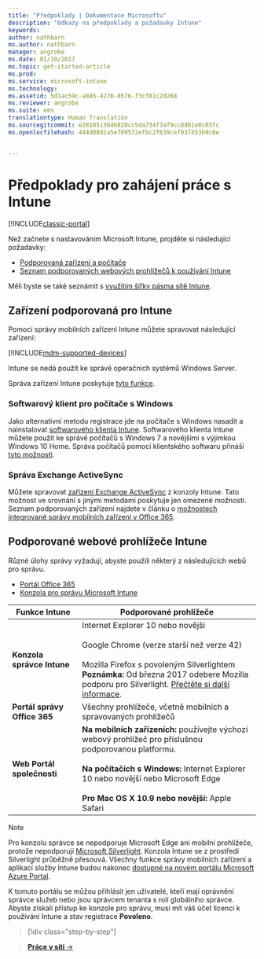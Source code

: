 ```yaml
---
title: "Předpoklady | Dokumentace Microsoftu"
description: "Odkazy na předpoklady a požadavky Intune"
keywords: 
author: nathbarn
ms.author: nathbarn
manager: angrobe
ms.date: 01/10/2017
ms.topic: get-started-article
ms.prod: 
ms.service: microsoft-intune
ms.technology: 
ms.assetid: 5d1ac59c-a885-4276-8576-f3cf81c2d268
ms.reviewer: angrobe
ms.suite: ems
translationtype: Human Translation
ms.sourcegitcommit: e2810513646828cc5da734f3af9cc8d81e0c03fc
ms.openlocfilehash: 444d08d1a5e709572efbc2f639cef037453b9c0e


---
```


# <a name="prerequisites-to-getting-started-with-intune"></a>Předpoklady pro zahájení práce s Intune

[!INCLUDE[classic-portal](../includes/classic-portal.md)]

Než začnete s nastavováním Microsoft Intune, projděte si následující požadavky:

- [Podporovaná zařízení a počítače](#intune-supported-devices)
- [Seznam podporovaných webových prohlížečů k používání Intune](#intune-supported-web-browsers)

Měli byste se také seznámit s [využitím šířky pásma sítě Intune](network-bandwidth-use.md).

## <a name="intune-supported-devices"></a>Zařízení podporovaná pro Intune

Pomocí správy mobilních zařízení Intune můžete spravovat následující zařízení:

[!INCLUDE[mdm-supported-devices](../includes/mdm-supported-devices.md)]

Intune se nedá použít ke správě operačních systémů Windows Server.

Správa zařízení Intune poskytuje [tyto funkce](mobile-device-management-capabilities-in-microsoft-intune.md).

### <a name="windows-pc-software-client"></a>Softwarový klient pro počítače s Windows

Jako alternativní metodu registrace jde na počítače s Windows nasadit a nainstalovat [softwarového klienta Intune](/intune/deploy-use/manage-windows-pcs-with-microsoft-intune). Softwarového klienta Intune můžete použít ke správě počítačů s Windows 7 a novějšími s výjimkou Windows 10 Home. Správa počítačů pomocí klientského softwaru přináší [tyto možnosti](windows-pc-management-capabilities-in-microsoft-intune.md).

### <a name="exchange-activesync-management"></a>Správa Exchange ActiveSync

Můžete spravovat [zařízení Exchange ActiveSync](/intune/deploy-use/mobile-device-management-with-exchange-activesync-and-microsoft-intune) z konzoly Intune. Tato možnost ve srovnání s jinými metodami poskytuje jen omezené možnosti. Seznam podporovaných zařízení najdete v článku o [možnostech integrované správy mobilních zařízení v Office 365](https://support.office.com/article/Capabilities-of-built-in-Mobile-Device-Management-for-Office-365-a1da44e5-7475-4992-be91-9ccec25905b0).

## <a name="intune-supported-web-browsers"></a>Podporované webové prohlížeče Intune

Různé úlohy správy vyžadují, abyste použili některý z následujících webů pro správu.

- [Portál Office 365](http://go.microsoft.com/fwlink/p/?LinkId=698854)
- [Konzola pro správu Microsoft Intune](https://admin.manage.microsoft.com/)

|Funkce Intune |Podporované prohlížeče|
|---------|---------|
|**Konzola správce Intune**     |  Internet Explorer 10 nebo novější<br /><br />Google Chrome (verze starší než verze 42)<br /><br />Mozilla Firefox s povoleným Silverlightem<br />**Poznámka:** Od března 2017 odebere Mozilla podporu pro Silverlight. [Přečtěte si další informace](https://go.microsoft.com/fwlink/?linkid=836872). |
|**Portál správy Office 365**     |Všechny prohlížeče, včetně mobilních a spravovaných prohlížečů  |
|**Web Portál společnosti**     |**Na mobilních zařízeních:** používejte výchozí webový prohlížeč pro příslušnou podporovanou platformu.   <br /><br />**Na počítačích s Windows:** Internet Explorer 10 nebo novější nebo Microsoft Edge<br /><br />**Pro Mac OS X 10.9 nebo novější:** Apple Safari    |

> [!Note]
> Pro konzolu správce se nepodporuje Microsoft Edge ani mobilní prohlížeče, protože nepodporují [Microsoft Silverlight](https://msdn.microsoft.com/en-us/library/cc838158(v=vs.95).aspx). Konzola Intune se z prostředí Silverlight průběžně přesouvá. Všechny funkce správy mobilních zařízení a aplikací služby Intune budou nakonec [dostupné na novém portálu Microsoft Azure Portal](https://blogs.technet.microsoft.com/enterprisemobility/2015/11/17/enhancing-managed-mobile-productivity/).


K tomuto portálu se můžou přihlásit jen uživatelé, kteří mají oprávnění správce služeb nebo jsou správcem tenanta s rolí globálního správce. Abyste získali přístup ke konzole pro správu, musí mít váš účet licenci k používání Intune a stav registrace **Povoleno**.

>[!div class="step-by-step"]

>[**Práce v síti** &rarr;](network-bandwidth-use.md)  



<!--HONumber=Jan17_HO2-->


